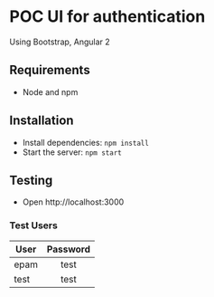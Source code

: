 # POC UI for authentication

Using Bootstrap, Angular 2

## Requirements

- Node and npm

## Installation

- Install dependencies: `npm install`
- Start the server: `npm start`

## Testing
- Open http://localhost:3000

### Test Users
| User          | Password      |
| ------------- |:-------------:|
| epam          | test          |
| test          | test          |